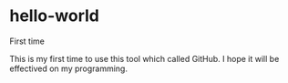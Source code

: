 # hello-world
First time 

This is my first time to use this tool which called GitHub.
I hope it will be effectived on my programming.
